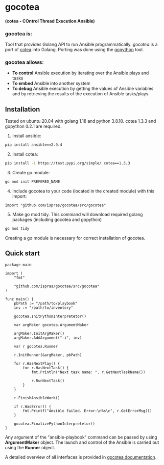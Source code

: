 # gocotea

#### (cotea - COntrol Thread Execution Ansible)

### gocotea is:
Tool that provides Golang API to run Ansible programmatically. *gocotea* is a port of [cotea](https://github.com/ispras/cotea) into Golang. Porting was done using the [gopython](https://github.com/ispras/gopython) tool.

### gocotea allows:
- **To control** Ansible execution by iterating over the Ansible plays and tasks
- **To embed** Ansible into another system
- **To debug** Ansible execution by getting the values of Ansible variables and by retrieving the results of the execution of Ansible tasks/plays

## Installation
Tested on ubuntu 20.04 with golang 1.18 and python 3.8.10. cotea 1.3.3 and gopython 0.2.1 are required.

1. Install ansible:
```bash
pip install ansible==2.9.4
```

2. Install cotea:
```bash
pip install -i https://test.pypi.org/simple/ cotea==1.3.3
```

3. Create go module:
```bash
go mod init PREFERED_NAME
```

4. Include gocotea to your code (located in the created module) with this import:
```Golang
import "github.com/ispras/gocotea/src/gocotea"
```

5. Make go mod tidy. This command will download required golang packages (including gocotea and gopython)
```bash
go mod tidy
```

Creating a go module is necessary for correct installation of gocotea.

## Quick start
```Golang
package main

import (
	"fmt"

	"github.com/ispras/gocotea/src/gocotea"
)

func main() {
    pbPath := "/path/to/playbook"
    inv := "/path/to/inventory"

    gocotea.InitPythonInterpretetor()

    var argMaker gocotea.ArgumentMaker

    argMaker.InitArgMaker()
    argMaker.AddArgument("-i", inv)

    var r gocotea.Runner

    r.InitRunner(&argMaker, pbPath)

    for r.HasNextPlay() {
        for r.HasNextTask() {
            fmt.Println("Next task name: ", r.GetNextTaskName())
		    
            r.RunNextTask()
        }
    }

    r.FinishAnsibleWork()

    if r.WasError() {
        fmt.Printf("Ansible failed. Error:\n%s\n", r.GetErrorMsg())
    }

    gocotea.FinalizePythonInterpretetor()
}

```
Any argument of the "ansible-playbook" command can be passed by using **ArgumentMaker** object.
The launch and control of the Ansible is carried out using the **Runner** object.

A detailed overview of all interfaces is provided in [gocotea documentation](https://github.com/ispras/gocotea/blob/main/docs/gocotea_docs.md).
